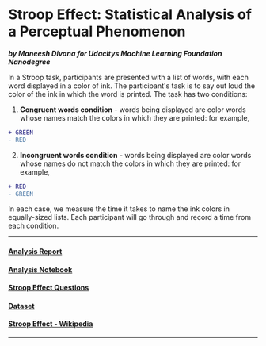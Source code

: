 # Stroop Effect: Statistical Analysis of a Perceptual Phenomenon

***by Maneesh Divana for Udacitys Machine Learning Foundation Nanodegree***

In a Stroop task, participants are presented with a list of words, with each word displayed in a color of ink. The participant's task is to say out loud the color of the ink in which the word is printed. 
The task has two conditions: 


1. **Congruent words condition** - words being displayed are color words whose names match the colors in which they are printed: for example, 

```diff
+ GREEN
- RED
```


2. **Incongruent words condition** - words being displayed are color words whose names do not match the colors in which they are printed: for example,

```diff
+ RED
- GREEN
```


In each case, we measure the time it takes to name the ink colors in equally-sized lists. Each participant will go through and record a time from each condition.


----------

#### [Analysis Report](stroop_effect_analysis.html)

#### [Analysis Notebook](stroop_effect_analysis.ipynb)

#### [Stroop Effect Questions](StroopEffect.html)

#### [Dataset](stroopdata.csv)

#### [Stroop Effect - Wikipedia](https://en.wikipedia.org/wiki/Stroop_effect)

----------
